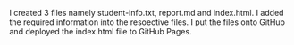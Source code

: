I created 3 files namely student-info.txt, report.md and index.html. I added the required information into the resoective files. I put the files onto GitHub and deployed the index.html file to GitHub Pages.